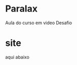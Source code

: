 # Paralax
 Aula do curso em video Desafio

# site
aqui abaixo
# <a href="https://joaofb.github.io/Paralax/ex023/index.html"></a>